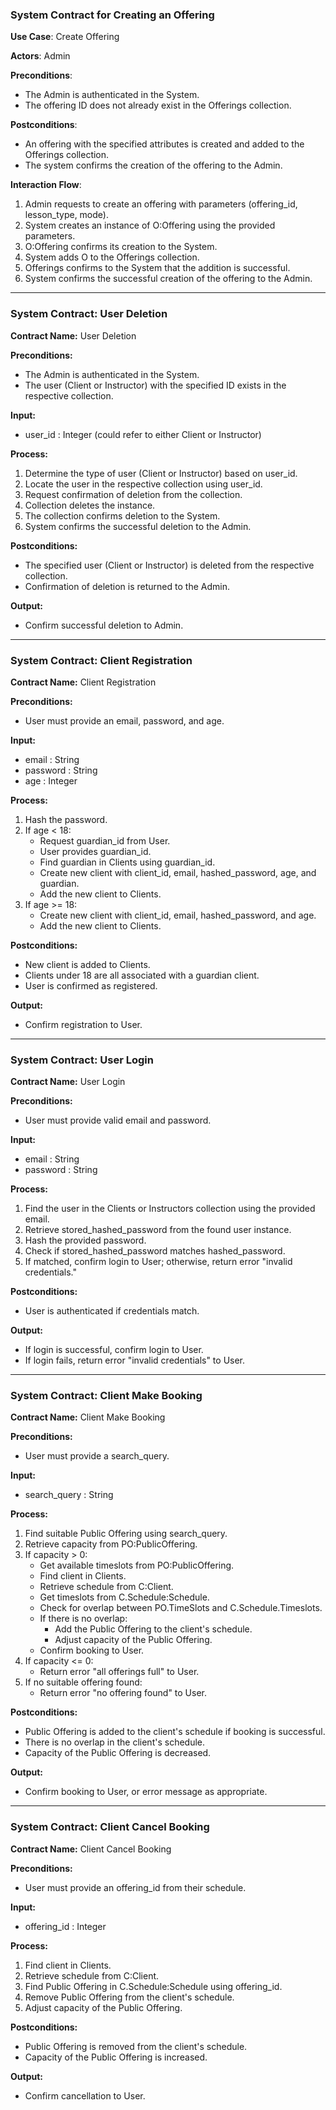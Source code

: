 ### System Contract for Creating an Offering

**Use Case**: Create Offering

**Actors**: Admin

**Preconditions**:

- The Admin is authenticated in the System.
- The offering ID does not already exist in the Offerings collection.

**Postconditions**:

- An offering with the specified attributes is created and added to the Offerings collection.
- The system confirms the creation of the offering to the Admin.

**Interaction Flow**:

1. Admin requests to create an offering with parameters (offering_id, lesson_type, mode).
2. System creates an instance of O:Offering using the provided parameters.
3. O:Offering confirms its creation to the System.
4. System adds O to the Offerings collection.
5. Offerings confirms to the System that the addition is successful.
6. System confirms the successful creation of the offering to the Admin.

---

### System Contract: User Deletion

**Contract Name:** User Deletion

**Preconditions:**

- The Admin is authenticated in the System.
- The user (Client or Instructor) with the specified ID exists in the respective collection.

**Input:**

- user_id : Integer (could refer to either Client or Instructor)

**Process:**

1. Determine the type of user (Client or Instructor) based on user_id.
2. Locate the user in the respective collection using user_id.
3. Request confirmation of deletion from the collection.
4. Collection deletes the instance.
5. The collection confirms deletion to the System.
6. System confirms the successful deletion to the Admin.

**Postconditions:**

- The specified user (Client or Instructor) is deleted from the respective collection.
- Confirmation of deletion is returned to the Admin.

**Output:**

- Confirm successful deletion to Admin.

---

### System Contract: Client Registration

**Contract Name:** Client Registration

**Preconditions:**

- User must provide an email, password, and age.

**Input:**

- email : String
- password : String
- age : Integer

**Process:**

1. Hash the password.
2. If age < 18:
   - Request guardian_id from User.
   - User provides guardian_id.
   - Find guardian in Clients using guardian_id.
   - Create new client with client_id, email, hashed_password, age, and guardian.
   - Add the new client to Clients.
3. If age >= 18:
   - Create new client with client_id, email, hashed_password, and age.
   - Add the new client to Clients.

**Postconditions:**

- New client is added to Clients.
- Clients under 18 are all associated with a guardian client.
- User is confirmed as registered.

**Output:**

- Confirm registration to User.

---

### System Contract: User Login

**Contract Name:** User Login

**Preconditions:**

- User must provide valid email and password.

**Input:**

- email : String
- password : String

**Process:**

1. Find the user in the Clients or Instructors collection using the provided email.
2. Retrieve stored_hashed_password from the found user instance.
3. Hash the provided password.
4. Check if stored_hashed_password matches hashed_password.
5. If matched, confirm login to User; otherwise, return error "invalid credentials."

**Postconditions:**

- User is authenticated if credentials match.

**Output:**

- If login is successful, confirm login to User.
- If login fails, return error "invalid credentials" to User.

---

### System Contract: Client Make Booking

**Contract Name:** Client Make Booking

**Preconditions:**

- User must provide a search_query.

**Input:**

- search_query : String

**Process:**

1. Find suitable Public Offering using search_query.
2. Retrieve capacity from PO:PublicOffering.
3. If capacity > 0:
   - Get available timeslots from PO:PublicOffering.
   - Find client in Clients.
   - Retrieve schedule from C:Client.
   - Get timeslots from C.Schedule:Schedule.
   - Check for overlap between PO.TimeSlots and C.Schedule.Timeslots.
   - If there is no overlap:
     - Add the Public Offering to the client's schedule.
     - Adjust capacity of the Public Offering.
   - Confirm booking to User.
4. If capacity <= 0:
   - Return error "all offerings full" to User.
5. If no suitable offering found:
   - Return error "no offering found" to User.

**Postconditions:**

- Public Offering is added to the client's schedule if booking is successful.
- There is no overlap in the client's schedule.
- Capacity of the Public Offering is decreased.

**Output:**

- Confirm booking to User, or error message as appropriate.

---

### System Contract: Client Cancel Booking

**Contract Name:** Client Cancel Booking

**Preconditions:**

- User must provide an offering_id from their schedule.

**Input:**

- offering_id : Integer

**Process:**

1. Find client in Clients.
2. Retrieve schedule from C:Client.
3. Find Public Offering in C.Schedule:Schedule using offering_id.
4. Remove Public Offering from the client's schedule.
5. Adjust capacity of the Public Offering.

**Postconditions:**

- Public Offering is removed from the client's schedule.
- Capacity of the Public Offering is increased.

**Output:**

- Confirm cancellation to User.
